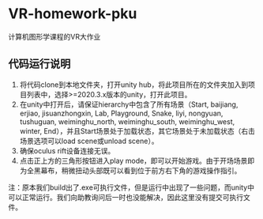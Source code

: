 # VR-homework-pku
计算机图形学课程的VR大作业

## 代码运行说明

1. 将代码clone到本地文件夹，打开unity hub，将此项目所在的文件夹加入到项目列表中，选择>=2020.3.x版本的unity，打开此项目。
2. 在unity中打开后，请保证hierarchy中包含了所有场景（Start, baijiang, erjiao, jisuanzhongxin, Lab, Playground, Snake, liyi, nongyuan, tushuguan, weiminghu_north, weiminghu_south, weiminghu_west, winter, End），并且Start场景处于加载状态，其它场景处于未加载状态（右击场景选项可以load scene或unload scene）。
3. 确保oculus rift设备连接无误。
4. 点击正上方的三角形按钮进入play mode，即可以开始游戏。由于开场场景即为全黑幕布，稍微扭动头部既可以看到位于前方右下角的游戏操作指引。

注：原本我们build出了.exe可执行文件，但是运行中出现了一些问题，而unity中可以正常运行。我们向助教询问后一时也没能解决，因此这里没有提交可执行文件。
